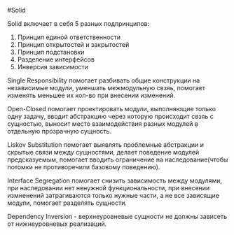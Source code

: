 

#Solid

Solid включает в себя 5 разных подпринципов:

1. Принцип единой ответственности
2. Принцип открытостей и закрытостей 
3. Принцип подстановки 
4. Разделение интерфейсов
5. Инверсия зависимости

Single Responsibility помогает разбивать общие конструкции на независимые модули, уменшать межмодульную свзяь, помогает изменять меньшее их кол-во при внесении изменений.

Open-Closed помогает проектировать модули, выполняющие только одну задачу, вводит абстракцию через которую происходит свзяь с сущностью, выносит место взаимодействия разных модулей в отдельную прозрачную сущность.

Liskov Substitution помогает выявлять проблемные абстракции и скрытые связи между сущностями, делает поведение модулей предсказуемым, помогает вводить ограничение на наследование(чтобы потомки не противоречили базовому поведению).

Interface Segregation помогает снизить зависимость между модулями, при наследовании нет ненужной функциональности, при внесении измненений затрагиваются только нужные части, а не все зависящие модули, помогает разделять сущности.

Dependency Inversion - верхнеуровневые сущности не должны зависеть от нижнеуровневых реализаций.

